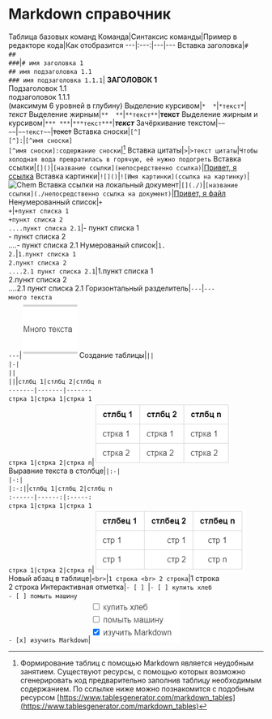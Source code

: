 # Markdown справочник
Таблица базовых команд
Команда|Синтаксис команды|Пример в редакторе кода|Как отобразится
---|:---:|---|---
Вставка заголовка|`#`<br>`##`<br>`###`|`# имя заголовка 1`<br>`## имя подзаголовка 1.1`<br>`### имя подзаголовка 1.1.1`| **ЗАГОЛОВОК 1**<br>Подзаголовок 1.1 <br> подзаголовок 1.1.1 <br>(максимум 6 уровней в глубину)
Выделение курсивом|`*  *`|`*текст*`| *текст*
Выделение жирным|`**  **`|`**текст**`|**текст**
Выделение жирным и курсивом|`*** ***`|`***текст***`|***текст***
Зачёркивание текстом|`~~ ~~`|`~~текст~~`|~~текст~~
Вставка сноски|`[^]`<br>`[^]:`|`[^имя сноски]`<br>`[^имя сноски]:содержание сноски`|[^1]
Вставка цитаты|`>`|`>текст цитаты`|`Чтобы холодная вода превратилась в горячую, её нужно подогреть`
Вставка ссылки|`[]()`|`[название ссылки](непосредственно ссылка)`|[Привет, я ссылка](https://docs.microsoft.com/ru-ru/contribute/how-to-write-links)
Вставка картинки|`![]()`|`![Имя картинки](ссылка на картинку)`|![Chem](https://x-lines.ru/letters/i/scriptcalligraphy/0719/000000/20/0/epwgk5kxcjhsn6ubpa.jpg)
Вставка ссылки на локальный документ|`[](./)`|`[название ссылки](./непосредственно ссылка на документ)`|[Привет, я файл](./readme.md)
Ненумерованный список|`+`<br>`+`|`+пункт списка 1`<br>`+пункт списка 2`<br>`....пункт списка 2.1`|- пункт списка 1<br>- пункт списка 2<br>....- пункт списка 2.1
Нумерованый список|`1.`<br>`2.`|`1.пункт списка 1`<br>`2.пункт списка 2`<br>`....2.1 пункт списка 2.1`|1.пункт списка 1<br>2.пункт списка 2<br>....2.1 пункт списка 2.1
Горизонтальный разделитель|`---`|`---`<br>`много текста`<br>`---`|![разделитель](./%D0%A0%D0%B0%D0%B7%D0%B4%D0%B5%D0%BB%D0%B8%D1%82%D0%B5%D0%BB%D1%8C.PNG)
Создание таблицы|`||`<br>`|-|`<br>`||`<br>`||`|`стлбц 1|стлбц 2|стлбц n`<br>`-------|-------|-------`<br>`стрка 1|стрка 1|стрка 1`<br>`стрка 1|стрка 2|стрка n`|![Таблица](./%D0%A2%D0%B0%D0%B1%D0%BB%D0%B8%D1%86%D0%B0.PNG)
Выравние текста в столбце|`|:-|`<br>`|-:|`<br>`|:-:|`|`стлбц 1|стлбц 2|стлбц n`<br>`:------|------:|:-----:`<br>`стрка 1|стрка 1|стрка 1`<br>`стрка 1|стрка 2|стрка n`|![Тблица с выравниванием](./%D0%A2%D0%B0%D0%B1%D0%BB%D0%B8%D1%86%D0%B0%20%D1%81%20%D0%B2%D1%8B%D1%80%D0%B0%D0%B2%D0%BD%D0%B8%D0%B2%D0%B0%D0%BD%D0%B5%D0%BC.PNG)
Новый абзац в таблице|`<br>`|`1 строка <br> 2 строка`|1 строка <br> 2 строка
Интерактивная отметка|`- [ ] `|`- [ ] купить хлеб` <br> `- [ ] помыть машину` <br> `- [x] изучить Markdown`|![Список задач](./%D0%A1%D0%BF%D0%B8%D1%81%D0%BE%D0%BA%20%D0%B7%D0%B0%D0%B4%D0%B0%D1%87.PNG)

[^1]: Формирование таблиц с помощью Markdown является неудобным занятием. Существуют ресурсы, с помощью которых возможно сгенерировать код предварительно заполнив таблицу необходимым содержанием. По сслылке ниже можно познакомится с подобным ресурсом
[https://www.tablesgenerator.com/markdown_tables](https://www.tablesgenerator.com/markdown_tables)